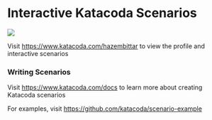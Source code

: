 # Interactive Katacoda Scenarios

[![](http://shields.katacoda.com/katacoda/hazembittar/count.svg)](https://www.katacoda.com/hazembittar "Get your profile on Katacoda.com")

Visit https://www.katacoda.com/hazembittar to view the profile and interactive scenarios

### Writing Scenarios
Visit https://www.katacoda.com/docs to learn more about creating Katacoda scenarios

For examples, visit https://github.com/katacoda/scenario-example
